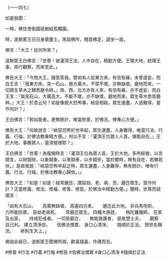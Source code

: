 （一一四七）

如是我聞：

一時，佛住舍衛國祇樹給孤獨園。

時，波斯匿王日日身蒙塵土，來詣佛所，稽首佛足，退坐一面。

佛言：「大王！從何所來？」

波斯匿王白佛言：「世尊！彼灌頂王法，人中自在，精勤方便。王領大地，統理王事，周行觀察，而來至此。」

佛告大王：「今問大王，隨意答我。譬如有人從東方來，有信有緣，未曾虛妄，而白王言：『我東方來，見一石山，極方廣大，不穿不壞，亦無缺壞，磨地而來，一切眾生草木之類悉磨令碎。』南、西、北方亦有人來，有信有緣，亦不虛妄，而白王言：『我見石山，方廣高大，不斷不壞，亦不缺壞，磨地而來，眾生草木悉皆磨碎。』大王！於意云何？如是像貌大恐怖事，嶮惡相殺，眾生運盡，人道難得，當作何計？」

王白佛言：「若如是者，更無餘計，唯當修善，於佛法、律專心方便。」

佛告大王：「何故說言：『嶮惡恐怖於世卒起，眾生運盡，人身難得，唯當行法、行義、行福，於佛法教專精方便。』何以不言：『灌頂王位眾人人首，堪能自在。』王於大地，事務眾人，當須營理耶？」

王白佛言：「世尊！為復閑時言：『灌頂王位為眾人首，王於大地，多所經營，以言鬪言，以財鬪財，以象鬪象，以車鬪車，以步鬪步。當於爾時，無有自在，若勝若伏。』是故我說：『嶮惡恐怖卒起之時，眾生運盡，人身難得，無有餘計，唯有行義、行法、行福，於佛法教專心歸依。』」

佛告大王：「如是！如是！經常磨迮，謂惡劫、老、病、苦，磨迮眾生。當作何計？正當修義、修法、修福、修善、修慈，於佛法中精勤方便。」爾時，世尊而說偈言：

「如有大石山，　　高廣無缺壞，
周遍四方來，　　磨迮此大地。
非兵馬呪術，　　力所能防禦，
惡劫老病死，　　常磨迮眾生。
四種大族姓，　　栴陀羅獵師，
在家及出家，　　持戒犯戒者。
一切皆磨迮，　　無能救護者，
是故慧士夫，　　觀察自己利。
建立清淨信，　　信佛法僧寶，
身口心清淨，　　隨順於正法。
現世名稱流，　　終則生天上。」

佛說此經已，波斯匿王聞佛所說，歡喜隨喜，作禮而去。




#修善
#行法
#行義
#行福
#修慈
#信佛法僧寶
#身口心清淨
#隨順於正法
